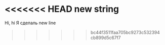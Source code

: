 <<<<<<< HEAD
new string
=======
Hi, hi
Я сделаль
new line
>>>>>>> bc44f3511faa705bc9273c532394cb899d5c67f7
